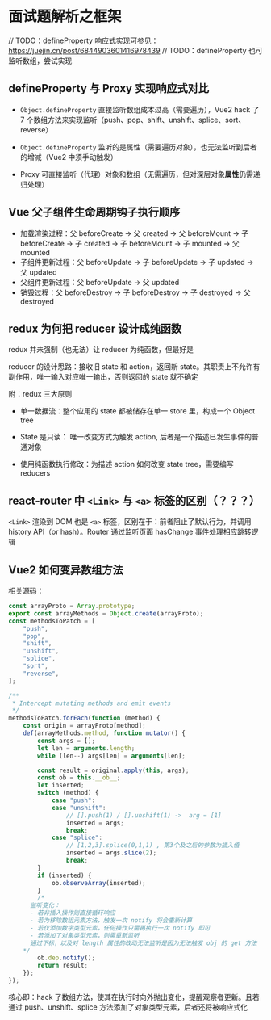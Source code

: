 # 面试题解析之框架

// TODO：defineProperty 响应式实现可参见：https://juejin.cn/post/6844903601416978439
// TODO：defineProperty 也可监听数组，尝试实现

## defineProperty 与 Proxy 实现响应式对比

- `Object.defineProperty` 直接监听数组成本过高（需要遍历），Vue2 hack 了 7 个数组方法来实现监听（push、pop、shift、unshift、splice、sort、reverse）

- `Object.defineProperty` 监听的是属性（需要遍历对象），也无法监听到后者的增减（Vue2 中须手动触发）

- Proxy 可直接监听（代理）对象和数组（无需遍历，但对深层对象**属性**仍需递归处理）

## Vue 父子组件生命周期钩子执行顺序

- 加载渲染过程：父 beforeCreate -> 父 created -> 父 beforeMount -> 子 beforeCreate -> 子 created -> 子 beforeMount -> 子 mounted -> 父 mounted
- 子组件更新过程：父 beforeUpdate -> 子 beforeUpdate -> 子 updated -> 父 updated
- 父组件更新过程：父 beforeUpdate -> 父 updated
- 销毁过程：父 beforeDestroy -> 子 beforeDestroy -> 子 destroyed -> 父 destroyed

## redux 为何把 reducer 设计成纯函数

redux 并未强制（也无法）让 reducer 为纯函数，但最好是

reducer 的设计思路：接收旧 state 和 action，返回新 state。其职责上不允许有副作用，唯一输入对应唯一输出，否则返回的 state 就不确定

<!-- redux的设计思想就是不产生副作用，数据更改的状态可回溯，所以redux中处处都是纯函数 -->

<!-- 例如：你的 reducer 就做了一个 value = value + 1 这个逻辑，然后返回 state 为{value}，ok，这个过程太 jr 纯了，然后你可能觉得要加个请求来取得 value 后再加 1，那么你的逻辑就是 value = getValue() + 1, getValue 是个请求函数，返回一个值，这种情况，退一万步讲，如果你的网络请求这次出错，那么 getValue 就返回的不是一个数值，value 就不确定了，所以 return 的 state 你也不确定了，前端 UI 拿到的数据也不确定了，所以就是这个环节引入了副作用，他娘的 redux 设计好的规范就被你破坏了，redux 就没卵用了。到此为止这个问题回答完了，我没有说什么上面几个 jr 说的教科书的理论，甚至还加了些脏话。请原谅，这只是戏剧需要。

最后我回答下如何解决这个副作用，实际上也很白痴的问题，这里的请求可以放在 reducer 之前，你先请求，该做出错处理的就做出错处理，等拿到实际数据后在发送 action 来调用 reducer。这样通过前移副作用的方式，使 reducer 变得纯洁。 -->

附：redux 三大原则

- 单一数据流：整个应用的 state 都被储存在单一 store 里，构成一个 Object tree

- State 是只读： 唯一改变方式为触发 action, 后者是一个描述已发生事件的普通对象

- 使用纯函数执行修改：为描述 action 如何改变 state tree，需要编写 reducers

## react-router 中 `<Link>` 与 `<a>` 标签的区别（？？？）

`<Link>` 渲染到 DOM 也是 `<a>` 标签，区别在于：前者阻止了默认行为，并调用 history API（or hash）。Router 通过监听页面 hasChange 事件处理相应跳转逻辑

## Vue2 如何变异数组方法

相关源码：

```js
const arrayProto = Array.prototype;
export const arrayMethods = Object.create(arrayProto);
const methodsToPatch = [
	"push",
	"pop",
	"shift",
	"unshift",
	"splice",
	"sort",
	"reverse",
];

/**
 * Intercept mutating methods and emit events
 */
methodsToPatch.forEach(function (method) {
	const origin = arrayProto[method];
	def(arrayMethods.method, function mutator() {
		const args = [];
		let len = arguments.length;
		while (len--) args[len] = arguments[len];

		const result = original.apply(this, args);
		const ob = this.__ob__;
		let inserted;
		switch (method) {
			case "push":
			case "unshift":
				// [].push(1) / [].unshift(1) ->  arg = [1]
				inserted = args;
				break;
			case "splice":
				// [1,2,3].splice(0,1,1) , 第3个及之后的参数为插入值
				inserted = args.slice(2);
				break;
		}
		if (inserted) {
			ob.observeArray(inserted);
		}
		/* 
      监听变化：
      - 若非插入操作则直接循环响应
      - 若为移除数组元素方法，触发一次 notify 将会重新计算
      - 若仅添加数字类型元素，任何操作只需再执行一次 notify 即可
      - 若添加了对象类型元素，则需重新监听
      通过下标，以及对 length 属性的改动无法监听是因为无法触发 obj 的 get 方法
    */
		ob.dep.notify();
		return result;
	});
});
```

核心即：hack 了数组方法，使其在执行时向外抛出变化，提醒观察者更新。且若通过 push、unshift、splice 方法添加了对象类型元素，后者还将被响应式化
